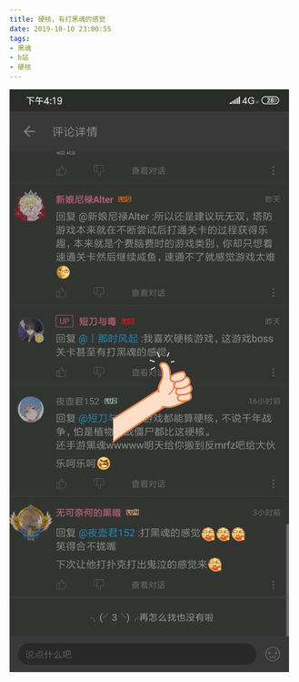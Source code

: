 ```yaml
---
title: 硬核，有打黑魂的感觉
date: 2019-10-10 23:00:55
tags:
- 黑魂
- b站
- 硬核
---
```

![](2019-10-10-23-00/01.jpg)
